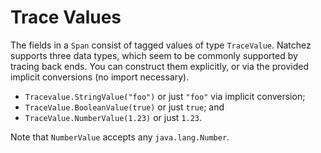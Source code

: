 # Trace Values

The fields in a `Span` consist of tagged values of type `TraceValue`. Natchez supports three data types, which seem to be commonly supported by tracing back ends. You can construct them explicitly, or via the provided implicit conversions (no import necessary).

- `Tracevalue.StringValue("foo")` or just `"foo"` via implicit conversion;
- `TraceValue.BooleanValue(true)` or just `true`; and
- `TraceValue.NumberValue(1.23)` or just `1.23`.

Note that `NumberValue` accepts any `java.lang.Number`.